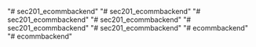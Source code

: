 "# sec201_ecommbackend" 
"# sec201_ecommbackend" 
"# sec201_ecommbackend" 
"# sec201_ecommbackend" 
"# sec201_ecommbackend" 
"# sec201_ecommbackend" 
"# ecommbackend" 
"# ecommbackend" 

